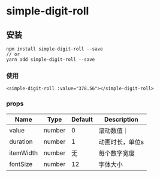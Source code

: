 # simple-digit-roll

## 安装
```
npm install simple-digit-roll --save
// or
yarn add simple-digit-roll --save
```

### 使用
```
<simple-digit-roll :value="378.56"></simple-digit-roll>
```

### props

|Name|Type|Default|Description|
|---|---|---|---|
|value|number|0|滚动数值｜
|duration|number|1|动画时长，单位s|
|itemWidth|number|无|每个数字宽度|
|fontSize|number|12|字体大小|

